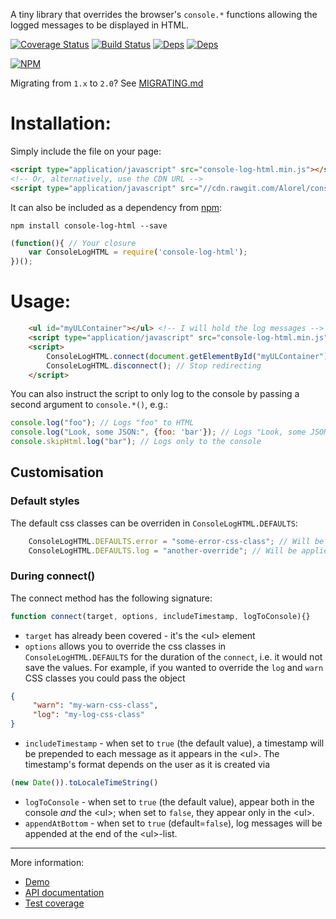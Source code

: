 A tiny library that overrides the browser's `console.*` functions allowing the logged messages to be displayed in HTML.

[![Coverage Status](https://coveralls.io/repos/github/Alorel/console-log-html/badge.svg?branch=master)](https://coveralls.io/github/Alorel/console-log-html?branch=master)
[![Build Status](https://travis-ci.org/Alorel/console-log-html.svg?branch=master)](https://travis-ci.org/Alorel/console-log-html)
[![Deps](https://david-dm.org/alorel/console-log-html.svg)](https://david-dm.org/alorel/console-log-html#info=dependencies&view=list)
[![Deps](https://david-dm.org/alorel/console-log-html/dev-status.svg)](https://david-dm.org/alorel/console-log-html#info=devDependencies&view=list)


[![NPM](https://nodei.co/npm/console-log-html.png?downloads=true&downloadRank=true&stars=true)](https://www.npmjs.com/package/console-log-html)

Migrating from `1.x` to `2.0`? See [MIGRATING.md](https://github.com/Alorel/console-log-html/blob/master/MIGRATING.md)

# Installation:

Simply include the file on your page:
```html
<script type="application/javascript" src="console-log-html.min.js"></script>
<!-- Or, alternatively, use the CDN URL -->
<script type="application/javascript" src="//cdn.rawgit.com/Alorel/console-log-html/master/console-log-html.min.js"></script>
```

It can also be included as a dependency from [npm](https://www.npmjs.com/package/console-log-html):
```
npm install console-log-html --save
```
```javascript
(function(){ // Your closure
    var ConsoleLogHTML = require('console-log-html');
})();
```

# Usage:

```html
    <ul id="myULContainer"></ul> <!-- I will hold the log messages -->
    <script type="application/javascript" src="console-log-html.min.js"></script>
    <script>
        ConsoleLogHTML.connect(document.getElementById("myULContainer")); // Redirect log messages
        ConsoleLogHTML.disconnect(); // Stop redirecting
    </script>
```

You can also instruct the script to only log to the console by passing a second argument to `console.*()`, e.g.:

```javascript
console.log("foo"); // Logs "foo" to HTML
console.log("Look, some JSON:", {foo: 'bar'}); // Logs "Look, some JSON: Object {"foo":"bar"}" to HTML
console.skipHtml.log("bar"); // Logs only to the console
```

## Customisation

### Default styles
The default css classes can be overriden in `ConsoleLogHTML.DEFAULTS`:

```javascript
    ConsoleLogHTML.DEFAULTS.error = "some-error-css-class"; // Will be applied to console.error()
    ConsoleLogHTML.DEFAULTS.log = "another-override"; // Will be applied to console.log()
```

### During connect()

The connect method has the following signature:
```javascript
function connect(target, options, includeTimestamp, logToConsole){}
```

   - `target` has already been covered - it's the &lt;ul&gt; element
   - `options` allows you to override the css classes in `ConsoleLogHTML.DEFAULTS` for the duration of the `connect`, i.e. it
   would not save the values. For example, if you wanted to override the `log` and `warn` CSS classes you could pass the object

   ```json
   {
        "warn": "my-warn-css-class",
        "log": "my-log-css-class"
   }
   ```
   - `includeTimestamp` - when set to `true` (the default value), a timestamp will be prepended to each message as it
   appears in the &lt;ul&gt;. The timestamp's format depends on the user as it is created via

   ```javascript
   (new Date()).toLocaleTimeString()
   ```
   - `logToConsole` - when set to `true` (the default value), appear both in the console *and* the &lt;ul&gt;; when set
   to `false`, they appear only in the &lt;ul&gt;.
   - `appendAtBottom` - when set to `true` (default=`false`), log messages will be appended at the end of the &lt;ul&gt;-list.

----------

More information:

   - [Demo](https://alorel.github.io/console-log-html)
   - [API documentation](https://alorel.github.io/console-log-html/jsdoc)
   - [Test coverage](https://coveralls.io/github/Alorel/console-log-html?branch=master)